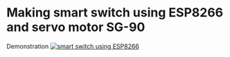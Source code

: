 # Making smart switch using ESP8266 and servo motor SG-90


Demonstration
[![smart switch using ESP8266](https://img.youtube.com/vi/PcvZj-MOCRA/0.jpg)](https://www.youtube.com/watch?v=PcvZj-MOCRA)
